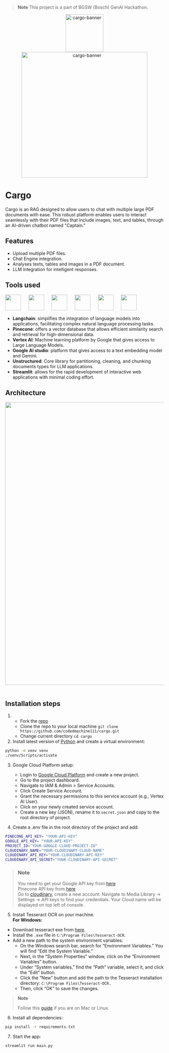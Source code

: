 > **Note**
> This project is a part of BGSW (Bosch) GenAI Hackathon.
<p align="center">

  <img src="https://github.com/codedmachine111/cargo/assets/88738817/3fd48a95-42b1-42c9-bf8e-fcac29bce4c6" alt="cargo-banner" width="120">
  <img src="https://github.com/codedmachine111/cargo/assets/88738817/26f0b566-4950-404a-8757-b711d00fa97c" alt="cargo-banner" width="400">

</p>

# Cargo

Cargo is an RAG designed to allow users to chat with multiple large PDF documents with ease. This robust platform enables users to interact seamlessly with their PDF files that include images, text, and tables, through an AI-driven chatbot named "Captain."

## Features

- Upload multiple PDF files.
- Chat Engine integration.
- Analyses texts, tables and images in a PDF document.
- LLM integration for intelligent responses.

## Tools used
<p align="left">
   <img src="https://github.com/codedmachine111/abridge/assets/88738817/492cc671-e6c9-494b-ba2b-296f7c1bad2a" height="50px">&nbsp;&nbsp;&nbsp;&nbsp;&nbsp;
   <img src="https://github.com/codedmachine111/cargo/assets/88738817/350c8f12-ff51-4a76-8ab5-c05daba96c1d" height="50px">&nbsp;&nbsp;&nbsp;&nbsp;&nbsp;
   <img src="https://github.com/codedmachine111/cargo/assets/88738817/bc76a436-7900-4a65-ade3-fb22b70cf08b" height="50px">&nbsp;&nbsp;&nbsp;&nbsp;&nbsp;
   <img src="https://github.com/codedmachine111/cargo/assets/88738817/ef687319-cf5c-49d0-9a95-cbd209c0a95b" height="50px">&nbsp;&nbsp;&nbsp;&nbsp;&nbsp;
   <img src="https://github.com/codedmachine111/cargo/assets/88738817/e8e4d829-1c2b-4545-a719-093fecb9ac9d" height="50px">&nbsp;&nbsp;&nbsp;&nbsp;&nbsp;
   <img src="https://github.com/codedmachine111/abridge/assets/88738817/2fb73136-6d50-423f-b4a0-1962b8e6914b" height="50px">&nbsp;&nbsp;&nbsp;&nbsp;&nbsp;
</p>

- **Langchain**: simplifies the integration of language models into applications, facilitating complex natural language processing tasks.
- **Pinecone**:  offers a vector database that allows efficient similarity search and retrieval for high-dimensional data.
- **Vertex AI**: Machine learning platform by Google that gives access to Large Language Models.
- **Google AI studio**: platform that gives access to a text embedding model and Gemini.
- **Unstructured**:  Core library for partitioning, cleaning, and chunking documents types for LLM applications.
- **Streamlit**: allows for the rapid development of interactive web applications with minimal coding effort.

## Architecture
<img src="https://github.com/codedmachine111/cargo/assets/88738817/fe8bb9ee-6571-46f7-bf02-4b066abdd6c4" width="900px">&nbsp;&nbsp;&nbsp;&nbsp;&nbsp;

## Installation steps

1. - Fork the [repo](https://github.com/codedmachine111/cargo)
   - Clone the repo to your local machine `git clone https://github.com/codedmachine111/cargo.git`
   - Change current directory `cd cargo`
2. Install latest version of [Python](https://www.python.org/) and create a virtual environment:
```bash
python -m venv venv
./venv/Scripts/activate
```

3. Google Cloud Platform setup:
   - Login to [Google Cloud Platform](https://cloud.google.com) and create a new project.
   - Go to the project dashboard.
   - Navigate to IAM & Admin > Service Accounts.
   - Click Create Service Account.
   - Grant the necessary permissions to this service account (e.g., Vertex AI User).
   - Click on your newly created service account.
   - Create a new key (JSON), rename it to `secret.json` and copy to the root directory of project.

4. Create a .env file in the root directory of the project and add:

```bash
PINECONE_API_KEY= "YOUR-API-KEY"
GOOGLE_API_KEY= "YOUR-API-KEY"
PROJECT_ID="YOUR-GOOGLE-CLOUD-PROJECT-ID"
CLOUDINARY_NAME="YOUR-CLOUDINARY-CLOUD-NAME"
CLOUDINARY_API_KEY="YOUR-CLOUDINARY-API-KEY"
CLOUDINARY_API_SECRET="YOUR-CLOUDINARY-API-SECRET"
```
> ### **Note**
> You need to get your Google API key from [here](https://aistudio.google.com/)\
> Pinecone API key from [here](https://www.pinecone.io/)\
> Go to [cloudinary](https://cloudinary.com/), create a new account. Navigate to Media Library -> Settings -> API keys to find your credentials. Your Cloud name will be displayed on top left of console.

5. Install Tesseract OCR on your machine.\
**For Windows:**
- Download tesseract exe from [here](https://github.com/UB-Mannheim/tesseract/wiki).
- Install the `.exe` file in `C:\Program Files\Tesseract-OCR`.
- Add a new path to the system environment variables:
  - On the Windows search bar, search for “Environment Variables.” You will find “Edit the System Variable.”
  - Next, in the “System Properties” window, click on the “Environment Variables” button.
  - Under “System variables,” find the “Path” variable, select it, and click the “Edit” button.
  - Click the “New” button and add the path to the Tesseract installation directory: `C:\Program Files\Tesseract-OCR.`
  - Then, click “OK” to save the changes.

> **Note**
> 
> Follow this [guide](https://builtin.com/articles/python-tesseract) if you are on Mac or Linux.


6. Install all dependencies:
```bash
pip install -r requirements.txt
```

7. Start the app:

```bash
streamlit run main.py
```
